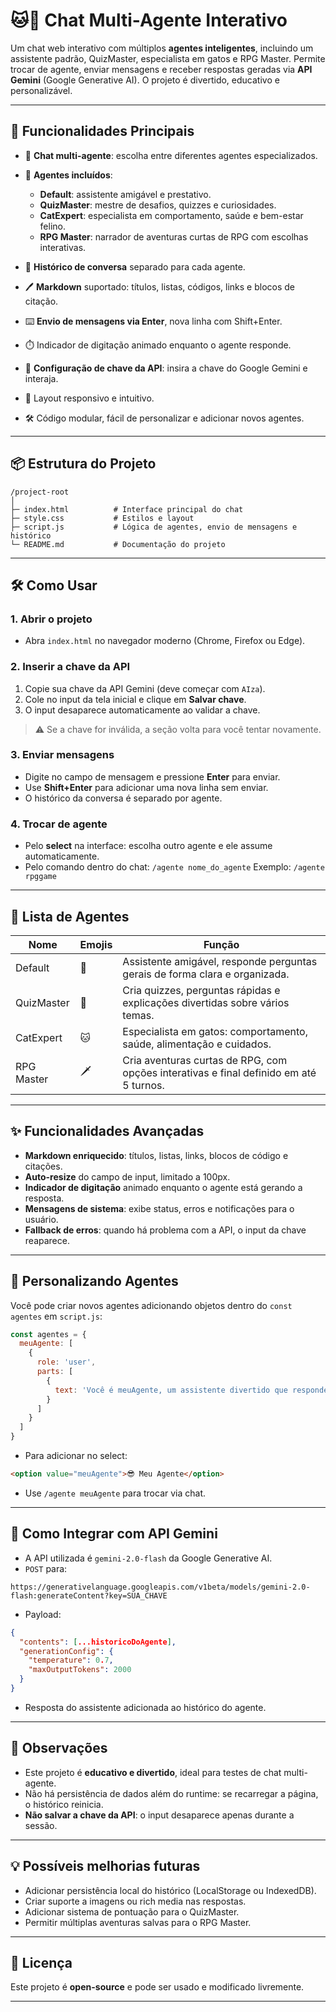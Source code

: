 # 🐱🤖 Chat Multi-Agente Interativo

Um chat web interativo com múltiplos **agentes inteligentes**, incluindo um assistente padrão, QuizMaster, especialista em gatos e RPG Master. Permite trocar de agente, enviar mensagens e receber respostas geradas via **API Gemini** (Google Generative AI). O projeto é divertido, educativo e personalizável.

---

## 🎯 Funcionalidades Principais

- 💬 **Chat multi-agente**: escolha entre diferentes agentes especializados.
- 🧩 **Agentes incluídos**:

  - **Default**: assistente amigável e prestativo.
  - **QuizMaster**: mestre de desafios, quizzes e curiosidades.
  - **CatExpert**: especialista em comportamento, saúde e bem-estar felino.
  - **RPG Master**: narrador de aventuras curtas de RPG com escolhas interativas.

- 📝 **Histórico de conversa** separado para cada agente.
- 🖊️ **Markdown** suportado: títulos, listas, códigos, links e blocos de citação.
- ⌨️ **Envio de mensagens via Enter**, nova linha com Shift+Enter.
- ⏱️ Indicador de digitação animado enquanto o agente responde.
- 🔑 **Configuração de chave da API**: insira a chave do Google Gemini e interaja.
- 🎨 Layout responsivo e intuitivo.
- 🛠️ Código modular, fácil de personalizar e adicionar novos agentes.

---

## 📦 Estrutura do Projeto

```
/project-root
│
├─ index.html          # Interface principal do chat
├─ style.css           # Estilos e layout
├─ script.js           # Lógica de agentes, envio de mensagens e histórico
└─ README.md           # Documentação do projeto
```

---

## 🛠️ Como Usar

### 1. Abrir o projeto

- Abra `index.html` no navegador moderno (Chrome, Firefox ou Edge).

### 2. Inserir a chave da API

1. Copie sua chave da API Gemini (deve começar com `AIza`).
2. Cole no input da tela inicial e clique em **Salvar chave**.
3. O input desaparece automaticamente ao validar a chave.

> ⚠️ Se a chave for inválida, a seção volta para você tentar novamente.

### 3. Enviar mensagens

- Digite no campo de mensagem e pressione **Enter** para enviar.
- Use **Shift+Enter** para adicionar uma nova linha sem enviar.
- O histórico da conversa é separado por agente.

### 4. Trocar de agente

- Pelo **select** na interface: escolha outro agente e ele assume automaticamente.
- Pelo comando dentro do chat: `/agente nome_do_agente`
  Exemplo: `/agente rpggame`

---

## 🐾 Lista de Agentes

| Nome       | Emojis | Função                                                                                 |
| ---------- | ------ | -------------------------------------------------------------------------------------- |
| Default    | 🌟     | Assistente amigável, responde perguntas gerais de forma clara e organizada.            |
| QuizMaster | 🎲     | Cria quizzes, perguntas rápidas e explicações divertidas sobre vários temas.           |
| CatExpert  | 🐱     | Especialista em gatos: comportamento, saúde, alimentação e cuidados.                   |
| RPG Master | 🗡️     | Cria aventuras curtas de RPG, com opções interativas e final definido em até 5 turnos. |

---

## ✨ Funcionalidades Avançadas

- **Markdown enriquecido**: títulos, listas, links, blocos de código e citações.
- **Auto-resize** do campo de input, limitado a 100px.
- **Indicador de digitação** animado enquanto o agente está gerando a resposta.
- **Mensagens de sistema**: exibe status, erros e notificações para o usuário.
- **Fallback de erros**: quando há problema com a API, o input da chave reaparece.

---

## 🔧 Personalizando Agentes

Você pode criar novos agentes adicionando objetos dentro do `const agentes` em `script.js`:

```js
const agentes = {
  meuAgente: [
    {
      role: 'user',
      parts: [
        {
          text: 'Você é meuAgente, um assistente divertido que responde tudo com emojis.'
        }
      ]
    }
  ]
}
```

- Para adicionar no select:

```html
<option value="meuAgente">😎 Meu Agente</option>
```

- Use `/agente meuAgente` para trocar via chat.

---

## 🚀 Como Integrar com API Gemini

- A API utilizada é `gemini-2.0-flash` da Google Generative AI.
- `POST` para:

```
https://generativelanguage.googleapis.com/v1beta/models/gemini-2.0-flash:generateContent?key=SUA_CHAVE
```

- Payload:

```json
{
  "contents": [...historicoDoAgente],
  "generationConfig": {
    "temperature": 0.7,
    "maxOutputTokens": 2000
  }
}
```

- Resposta do assistente adicionada ao histórico do agente.

---

## 📌 Observações

- Este projeto é **educativo e divertido**, ideal para testes de chat multi-agente.
- Não há persistência de dados além do runtime: se recarregar a página, o histórico reinicia.
- **Não salvar a chave da API**: o input desaparece apenas durante a sessão.

---

## 💡 Possíveis melhorias futuras

- Adicionar persistência local do histórico (LocalStorage ou IndexedDB).
- Criar suporte a imagens ou rich media nas respostas.
- Adicionar sistema de pontuação para o QuizMaster.
- Permitir múltiplas aventuras salvas para o RPG Master.

---

## 📝 Licença

Este projeto é **open-source** e pode ser usado e modificado livremente.

---
